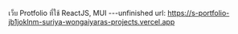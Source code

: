 เว็บ Protfolio ที่ใช้ ReactJS, MUI ---unfinished 
url: https://s-portfolio-jb1joklnm-suriya-wongaiyaras-projects.vercel.app
